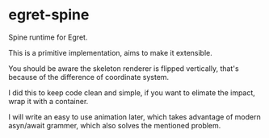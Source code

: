 # egret-spine
Spine runtime for Egret.

This is a primitive implementation, aims to make it extensible.

You should be aware the skeleton renderer is flipped vertically, that's because of the difference of coordinate system.

I did this to keep code clean and simple, if you want to elimate the impact, wrap it with a container.

I will write an easy to use animation later, which takes advantage of modern asyn/await grammer, which also solves the mentioned problem.